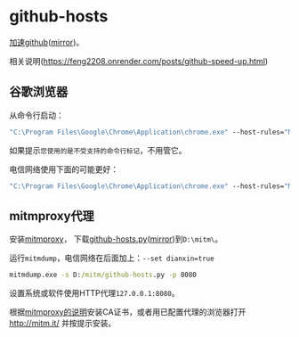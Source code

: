 # github-hosts
[加速github](https://github.com/feng2208/github-hosts)([mirror](https://github-hosts.onrender.com/))。

相关说明(https://feng2208.onrender.com/posts/github-speed-up.html)

## 谷歌浏览器
从命令行启动：
```bat
"C:\Program Files\Google\Chrome\Application\chrome.exe" --host-rules="MAP github.com octocaptcha.com:443, MAP *.githubusercontent.com github.githubassets.com:443" --host-resolver-rules="MAP octocaptcha.com 20.27.177.113"
```
如果提示`您使用的是不受支持的命令行标记`，不用管它。

电信网络使用下面的可能更好：
```bat
"C:\Program Files\Google\Chrome\Application\chrome.exe" --host-rules="MAP github.com octocaptcha.com:443, MAP github.githubassets.com www.yelp.com:443, MAP *.githubusercontent.com www.yelp.com:443" --host-resolver-rules="MAP octocaptcha.com 20.27.177.113, MAP www.yelp.com 151.101.40.116"
```

## mitmproxy代理
安装[mitmproxy](https://www.mitmproxy.org/)，
下载[github-hosts.py](https://raw.githubusercontent.com/feng2208/github-hosts/main/github-hosts.py)([mirror](https://github-hosts.onrender.com/raw/github-hosts.py))到`D:\mitm\`。

运行`mitmdump`，电信网络在后面加上：`--set dianxin=true`
```bat
mitmdump.exe -s D:/mitm/github-hosts.py -p 8080
```
设置系统或软件使用HTTP代理`127.0.0.1:8080`。

根据[mitmproxy的说明](https://docs.mitmproxy.org/stable/concepts-certificates/#installing-the-mitmproxy-ca-certificate-manually)安装CA证书，或者用已配置代理的浏览器打开 http://mitm.it/ 并按提示安装。

